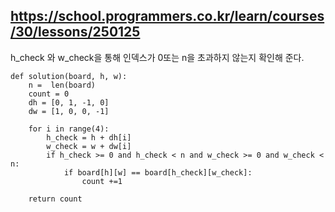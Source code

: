 ## https://school.programmers.co.kr/learn/courses/30/lessons/250125

h_check 와 w_check을 통해 인덱스가 0또는 n을 초과하지 않는지 확인해 준다.

```
def solution(board, h, w):
    n =  len(board)
    count = 0
    dh = [0, 1, -1, 0]
    dw = [1, 0, 0, -1]
    
    for i in range(4):
        h_check = h + dh[i]
        w_check = w + dw[i]
        if h_check >= 0 and h_check < n and w_check >= 0 and w_check < n:
            if board[h][w] == board[h_check][w_check]:
                count +=1
    
    return count
```